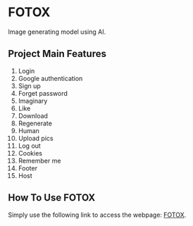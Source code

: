 # FOTOX

Image generating model using AI.

## Project Main Features

1. Login
2. Google authentication
3. Sign up
4. Forget password
5. Imaginary
6. Like
7. Download
8. Regenerate
9. Human
10. Upload pics
11. Log out
12. Cookies
13. Remember me
14. Footer
15. Host

## How To Use FOTOX

Simply use the following link to access the webpage: [FOTOX](https://github.com/ahmednagah031220).
